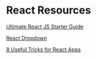 # React Resources

[Ultimate React JS Starter Guide](https://medium.com/javascript-in-plain-english/how-i-learned-react-js-as-a-noob-ultimate-react-js-starter-guide-36a05ab9495e)

[React Dropdown](https://www.carlrippon.com/react-drop-down-data-binding/)

[8 Useful Tricks for React Apps](https://medium.com/better-programming/8-useful-tricks-for-react-apps-you-should-know-a15c2678c846)